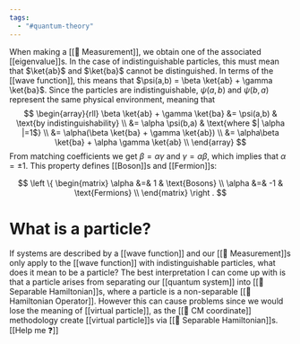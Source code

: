 ```yaml
---
tags:
  - "#quantum-theory"
---
```

When making a [[📘 Measurement]], we obtain one of the associated [[eigenvalue]]s. In the case of indistinguishable particles, this must mean that $\ket{ab}$ and $\ket{ba}$ cannot be distinguished. In terms of the [[wave function]], this means that $\psi(a,b) = \beta \ket{ab} + \gamma \ket{ba}$. Since the particles are indistinguishable, $\psi(a,b)$ and $\psi(b,a)$ represent the same physical environment, meaning that
$$
\begin{array}{rll}
\beta \ket{ab} + \gamma \ket{ba} &= \psi(a,b) & \text{by indistinguishability} \\
&= \alpha \psi(b,a) & \text{where $| \alpha |=1$} \\
&= \alpha(\beta \ket{ba} + \gamma \ket{ab}) \\
&= \alpha\beta \ket{ba} + \alpha \gamma \ket{ab} \\
\end{array}
$$
From matching coefficients we get $\beta = \alpha \gamma$ and $\gamma = \alpha \beta$, which implies that $\alpha = \pm 1$. This property defines [[Boson]]s and [[Fermion]]s:

$$
\left \{
\begin{matrix}
\alpha &=& 1 & \text{Bosons} \\
\alpha &=& -1 & \text{Fermions} \\
\end{matrix}
\right .
$$

# What is a particle?
If systems are described by a [[wave function]] and our [[📘 Measurement]]s only apply to the [[wave function]] with indistinguishable particles, what does it mean to be a particle? The best interpretation I can come up with is that a particle arises from separating our [[quantum system]] into [[📘 Separable Hamiltonian]]s, where a particle is a non-separable [[📘 Hamiltonian Operator]]. However this can cause problems since we would lose the meaning of [[virtual particle]], as the [[📙 CM coordinate]] methodology create [[virtual particle]]s via [[📘 Separable Hamiltonian]]s. [[Help me ❓]]